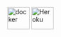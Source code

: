 <img src="https://www.docker.com/sites/default/files/d8/2019-07/vertical-logo-monochromatic.png" alt="docker"
	title="docker" width="50" height="50" />
<img src="https://www.fullstackpython.com/img/logos/heroku.png" alt="Heroku"
	title="heroku" width="50" height="50" />
    